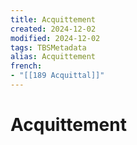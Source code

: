 ```yaml
---
title: Acquittement
created: 2024-12-02
modified: 2024-12-02
tags: TBSMetadata
alias: Acquittement
french:
- "[[189 Acquittal]]"
---
```

# Acquittement
